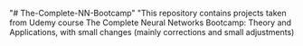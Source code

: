 "# The-Complete-NN-Bootcamp" 
"This repository contains projects taken from Udemy course The Complete Neural Networks Bootcamp: Theory and Applications, with small changes (mainly corrections and small adjustments)
